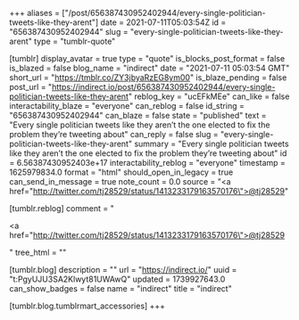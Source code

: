 +++
aliases = ["/post/656387430952402944/every-single-politician-tweets-like-they-arent"]
date = 2021-07-11T05:03:54Z
id = "656387430952402944"
slug = "every-single-politician-tweets-like-they-arent"
type = "tumblr-quote"

[tumblr]
display_avatar = true
type = "quote"
is_blocks_post_format = false
is_blazed = false
blog_name = "indirect"
date = "2021-07-11 05:03:54 GMT"
short_url = "https://tmblr.co/ZY3jbyaRzEG8ym00"
is_blaze_pending = false
post_url = "https://indirect.io/post/656387430952402944/every-single-politician-tweets-like-they-arent"
reblog_key = "ucEFkMEe"
can_like = false
interactability_blaze = "everyone"
can_reblog = false
id_string = "656387430952402944"
can_blaze = false
state = "published"
text = "Every single politician tweets like they aren’t the one elected to fix the problem they’re tweeting about"
can_reply = false
slug = "every-single-politician-tweets-like-they-arent"
summary = "Every single politician tweets like they aren’t the one elected to fix the problem they’re tweeting about"
id = 6.56387430952403e+17
interactability_reblog = "everyone"
timestamp = 1625979834.0
format = "html"
should_open_in_legacy = true
can_send_in_message = true
note_count = 0.0
source = "<a href=\"http://twitter.com/tj28529/status/1413233179163570176\">@tj28529</a>"

[tumblr.reblog]
comment = "<p><a href=\"http://twitter.com/tj28529/status/1413233179163570176\">@tj28529</a></p>"
tree_html = ""

[tumblr.blog]
description = ""
url = "https://indirect.io/"
uuid = "t:PgyUJU3SA2Klwyt81UWAwQ"
updated = 1739927643.0
can_show_badges = false
name = "indirect"
title = "indirect"

[tumblr.blog.tumblrmart_accessories]
+++

